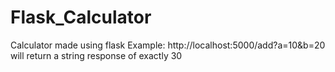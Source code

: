 # Flask_Calculator
Calculator made using flask
Example:
http://localhost:5000/add?a=10&b=20 will return a string response of exactly 30
